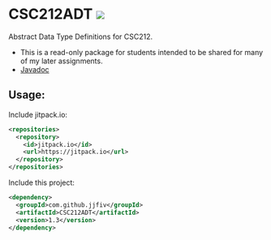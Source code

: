# CSC212ADT [![](https://jitpack.io/v/jjfiv/csc212adt.svg)](https://jitpack.io/#jjfiv/csc212adt)
Abstract Data Type Definitions for CSC212.

- This is a read-only package for students intended to be shared for many of my later assignments.
- [Javadoc](https://jitpack.io/com/github/jjfiv/CSC212ADT/latest/javadoc/)

## Usage:

Include jitpack.io:
```xml
<repositories>
  <repository>
    <id>jitpack.io</id>
    <url>https://jitpack.io</url>
  </repository>
</repositories>
```

Include this project:
```xml
<dependency>
  <groupId>com.github.jjfiv</groupId>
  <artifactId>CSC212ADT</artifactId>
  <version>1.3</version>
</dependency>
```
